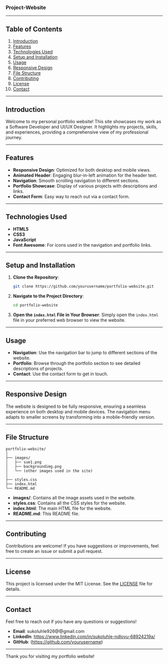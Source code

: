 ### Project-Website
---

## Table of Contents

1. [Introduction](#introduction)
2. [Features](#features)
3. [Technologies Used](#technologies-used)
4. [Setup and Installation](#setup-and-installation)
5. [Usage](#usage)
6. [Responsive Design](#responsive-design)
7. [File Structure](#file-structure)
8. [Contributing](#contributing)
9. [License](#license)
10. [Contact](#contact)

---

## Introduction

Welcome to my personal portfolio website! This site showcases my work as a Software Developer and UI/UX Designer. It highlights my projects, skills, and experiences, providing a comprehensive view of my professional journey.

---

## Features

- **Responsive Design**: Optimized for both desktop and mobile views.
- **Animated Header**: Engaging blur-in-left animation for the header text.
- **Navigation**: Smooth scrolling navigation to different sections.
- **Portfolio Showcase**: Display of various projects with descriptions and links.
- **Contact Form**: Easy way to reach out via a contact form.

---

## Technologies Used

- **HTML5**
- **CSS3**
- **JavaScript**
- **Font Awesome**: For icons used in the navigation and portfolio links.

---

## Setup and Installation

1. **Clone the Repository**:
   ```bash
   git clone https://github.com/yourusername/portfolio-website.git
   ```

2. **Navigate to the Project Directory**:
   ```bash
   cd portfolio-website
   ```

3. **Open the `index.html` File in Your Browser**:
   Simply open the `index.html` file in your preferred web browser to view the website.

---

## Usage

- **Navigation**: Use the navigation bar to jump to different sections of the website.
- **Portfolio**: Browse through the portfolio section to see detailed descriptions of projects.
- **Contact**: Use the contact form to get in touch.

---

## Responsive Design

The website is designed to be fully responsive, ensuring a seamless experience on both desktop and mobile devices. The navigation menu adapts to smaller screens by transforming into a mobile-friendly version.

---

## File Structure

```
portfolio-website/
│
├── images/
│   ├── sue1.png
│   ├── backgroundimg.png
│   └── (other images used in the site)
│
├── styles.css
├── index.html
└── README.md
```

- **images/**: Contains all the image assets used in the website.
- **styles.css**: Contains all the CSS styles for the website.
- **index.html**: The main HTML file for the website.
- **README.md**: This README file.

---

## Contributing

Contributions are welcome! If you have suggestions or improvements, feel free to create an issue or submit a pull request.

---

## License

This project is licensed under the MIT License. See the [LICENSE](LICENSE) file for details.

---

## Contact

Feel free to reach out if you have any questions or suggestions!

- **Email**: sukoluhle926@@gmail.com
- **LinkedIn**: https://www.linkedin.com/in/sukoluhle-ndlovu-68924219a/
- **GitHub**: (https://github.com/yourusername)

---

Thank you for visiting my portfolio website!
